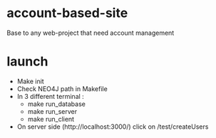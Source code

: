 # account-based-site
Base to any web-project that need account management

# launch

- Make init
- Check NEO4J path in Makefile
- In 3 different terminal :
    - make run_database
    - make run_server
    - make run_client
- On server side (http://localhost:3000/) click on /test/createUsers